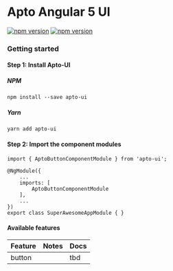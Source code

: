 # Apto Angular 5 UI
[![npm version](https://img.shields.io/npm/v/apto-ui.svg)](https://img.shields.io/npm/v/apto-ui.svg)
[![npm version](https://img.shields.io/npm/dt/apto-ui.svg)](https://img.shields.io/npm/dt/apto-ui.svg)

### Getting started

#### Step 1: Install Apto-UI
##### NPM
```
npm install --save apto-ui
```
##### Yarn
```
yarn add apto-ui
```

#### Step 2: Import the component modules
```
import { AptoButtonComponentModule } from 'apto-ui';

@NgModule({
    ...
    imports: [
        AptoButtonComponentModule
    ],
    ...
})
export class SuperAwesomeAppModule { }
```

#### Available features

| Feature          | Notes                                                  | Docs         |
|------------------|--------------------------------------------------------|--------------|
| button           |                                                        |   tbd        |
